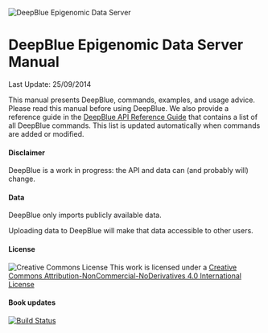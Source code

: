 ![DeepBlue Epigenomic Data Server](http://deepblue.mpi-inf.mpg.de/img/logo.png)


# DeepBlue Epigenomic Data Server Manual

Last Update: 25/09/2014

This manual presents DeepBlue, commands, examples, and usage advice.
Please read this manual before using DeepBlue.
We also provide a reference guide in the [DeepBlue API Reference Guide](http://deepblue.mpi-inf.mpg.de/api.php) that contains a list of all DeepBlue commands. This list is updated automatically when commands are added or modified.

#### Disclaimer

DeepBlue is a work in progress: the API and data can (and probably will) change.


#### Data

DeepBlue only imports publicly available data.

Uploading data to DeepBlue will make that data accessible to other users.

#### License

![Creative Commons License](https://i.creativecommons.org/l/by-nc-nd/4.0/88x31.png)
This work is licensed under a [Creative Commons Attribution-NonCommercial-NoDerivatives 4.0 International License](http://creativecommons.org/licenses/by-nc-nd/4.0/)

#### Book updates
[![Build Status](https://www.gitbook.io/button/status/book/felipealbrecht/deepblue-epigenomic-data-server-manual)](https://www.gitbook.io/book/felipealbrecht/deepblue-epigenomic-data-server-manual/activity)
